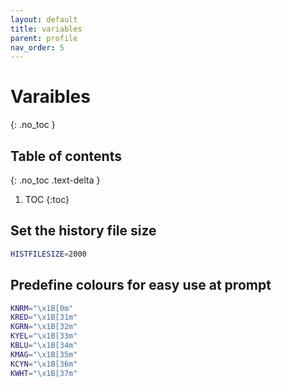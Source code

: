 ```yaml
---
layout: default
title: variables
parent: profile
nav_order: 5
---
```


# Varaibles
{: .no_toc }

## Table of contents
{: .no_toc .text-delta }

1. TOC
{:toc}

## Set the history file size
```bash
HISTFILESIZE=2000
```

## Predefine colours for easy use at prompt
```bash
KNRM="\x1B[0m"
KRED="\x1B[31m"
KGRN="\x1B[32m"
KYEL="\x1B[33m"
KBLU="\x1B[34m"
KMAG="\x1B[35m"
KCYN="\x1B[36m"
KWHT="\x1B[37m"
```
